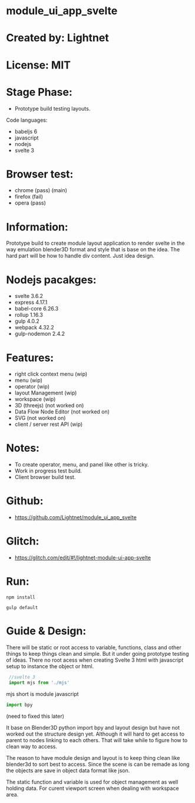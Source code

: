 # module_ui_app_svelte

# Created by: Lightnet

# License: MIT

# Stage Phase:
 * Prototype build testing layouts.
 
Code languages:
 * babeljs 6
 * javascript
 * nodejs
 * svelte 3

# Browser test:
 * chrome (pass) (main)
 * firefox (fail)
 * opera (pass)

# Information:
 Prototype build to create module layout application to render svelte in the way emulation blender3D format and style that is base on the idea. The hard part will be how to handle div content. Just idea design.

# Nodejs pacakges:
 * svelte 3.6.2
 * express 4.17.1
 * babel-core 6.26.3
 * rollup 1.16.3
 * gulp 4.0.2
 * webpack 4.32.2
 * gulp-nodemon 2.4.2

# Features:
 * right click context menu (wip)
 * menu (wip)
 * operator (wip)
 * layout Management (wip)
 * workspace (wip)
 * 3D (threejs) (not worked on)
 * Data Flow Node Editor (not worked on)
 * SVG (not worked on)
 * client / server rest API (wip)

# Notes:
 * To create operator, menu, and panel like other is tricky.
 * Work in progress test build.
 * Client browser build test.

# Github:
 * https://github.com/Lightnet/module_ui_app_svelte

# Glitch:
 * https://glitch.com/edit/#!/lightnet-module-ui-app-svelte

# Run:
```
npm install
```

```
gulp default
```

# Guide & Design:
 There will be static or root access to variable, functions, class and other things to keep things clean and simple. But it under going prototype testing of ideas. There no root acess when creating Svelte 3 html with javascript setup to instance the object or html.

```javascript
 //svelte 3
 import mjs from './mjs'
```
mjs short is module javascript

```python
import bpy
```

(need to fixed this later)

 It base on Blender3D python import bpy and layout design but have not worked out the structure design yet. Although it will hard to get access to parent to nodes linking to each others. That will take while to figure how to clean way to access.

 The reason to have module design and layout is to keep thing clean like blender3d to sort best to access. Since the scene is can be remade as long the objects are save in object data format like json.

 The static function and variable is used for object management as well holding data. For curent viewport screen when dealing with workspace area.